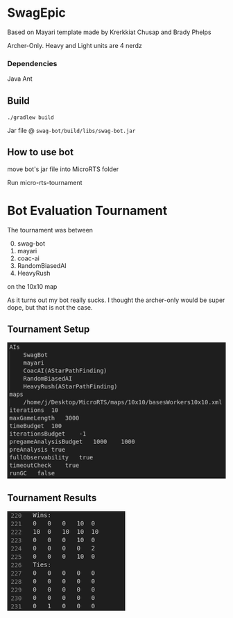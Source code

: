 # SwagEpic

Based on Mayari template made by Krerkkiat Chusap and Brady Phelps

Archer-Only. Heavy and Light units are 4 nerdz

### Dependencies
Java
Ant

## Build

```console
./gradlew build
```

Jar file @ `swag-bot/build/libs/swag-bot.jar`

## How to use bot

move bot's jar file into MicroRTS folder

Run micro-rts-tournament

# Bot Evaluation Tournament

The tournament was between

0. swag-bot
0. mayari
0. coac-ai
0. RandomBiasedAI
0. HeavyRush

on the 10x10 map

As it turns out my bot really sucks. I thought the archer-only would be super dope, but that is not the case.

## Tournament Setup
![tournament setup](./media/tournament-setup.png)

## Tournament Results
![tournament results](./media/tournament-result.png)
